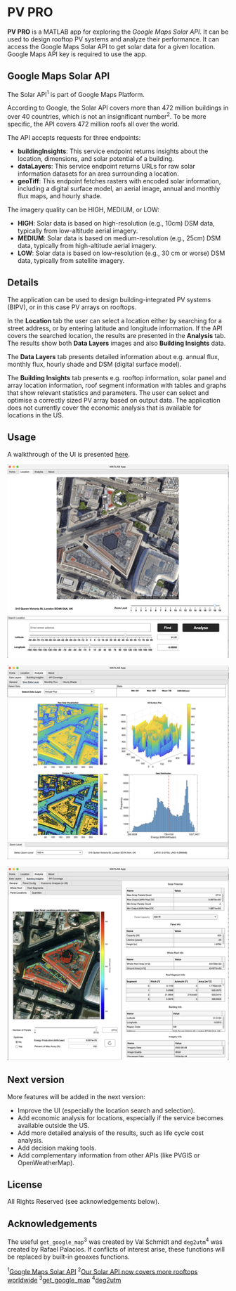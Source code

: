 # PV PRO

**PV PRO** is a MATLAB app for exploring the _Google Maps Solar API_. It can be used to design rooftop PV systems and analyze their performance. It can access the Google Maps Solar API to get solar data for a given location. Google Maps API key is required to use the app.

## Google Maps Solar API

The Solar API<sup>1</sup> is part of Google Maps Platform.

According to Google, the Solar API covers more than 472 million buildings in over 40 countries, which is not an insignificant number<sup>2</sup>. To be more specific, the API covers 472 million roofs all over the world.

The API accepts requests for three endpoints:

- **buildingInsights**: This service endpoint returns insights about the location, dimensions, and solar potential of a building.
- **dataLayers**: This service endpoint returns URLs for raw solar information datasets for an area surrounding a location.
- **geoTiff**: This endpoint fetches rasters with encoded solar information, including a digital surface model, an aerial image, annual and monthly flux
  maps, and hourly shade.

The imagery quality can be HIGH, MEDIUM, or LOW:

- **HIGH**: Solar data is based on high-resolution (e.g., 10cm) DSM data, typically from low-altitude aerial imagery.
- **MEDIUM**: Solar data is based on medium-resolution (e.g., 25cm) DSM data, typically from high-altitude aerial imagery.
- **LOW**: Solar data is based on low-resolution (e.g., 30 cm or worse) DSM data, typically from satellite imagery.

## Details

The application can be used to design building-integrated PV systems (BIPV), or in this case PV arrays on rooftops.

In the **Location** tab the user can select a location either by searching for a street address, or by entering latitude and longitude information. If the API
covers the searched location, the results are presented in the **Analysis** tab. The results show both **Data Layers** images and also **Building Insights** data.

The **Data Layers** tab presents detailed information about e.g. annual flux, monthly flux, hourly shade and DSM (digital surface model).

The **Building Insights** tab presents e.g. rooftop information, solar panel and array location information, roof segment information with tables and graphs that show
relevant statistics and parameters. The user can select and optimise a correctly sized PV array based on output data. The application does not currently cover
the economic analysis that is available for locations in the US.

## Usage

A walkthrough of the UI is presented [here](https://youtu.be/wjwdsyG0Hx0).

![Search](./imgs/location_search.png)

![DL - Annual Flux](./imgs/annual_flux.png)

![BI - Panel Locations](./imgs/panel_locations.png)

## Next version

More features will be added in the next version:

- Improve the UI (especially the location search and selection).
- Add economic analysis for locations, especially if the service becomes available outside the US.
- Add more detailed analysis of the results, such as life cycle cost analysis.
- Add decision making tools.
- Add complementary information from other APIs (like PVGIS or OpenWeatherMap).

## License

All Rights Reserved (see acknowledgements below).

## Acknowledgements

The useful `get_google_map`<sup>3</sup> was created by Val Schmidt and `deg2utm`<sup>4</sup> was created by Rafael Palacios. If conflicts of interest arise, these functions will be replaced by built-in geoaxes functions.

<sup>1</sup>[Google Maps Solar API](https://developers.google.com/maps/documentation/solar)
<sup>2</sup>[Our Solar API now covers more rooftops worldwide](https://cloud.google.com/blog/products/maps-platform/our-solar-api-now-covers-more-rooftops-worldwide)
<sup>3</sup>[get_google_map](https://se.mathworks.com/matlabcentral/fileexchange/24113-get_google_map?s_tid=FX_rc1_behav)
<sup>4</sup>[deg2utm](https://se.mathworks.com/matlabcentral/fileexchange/10915-deg2utm)
